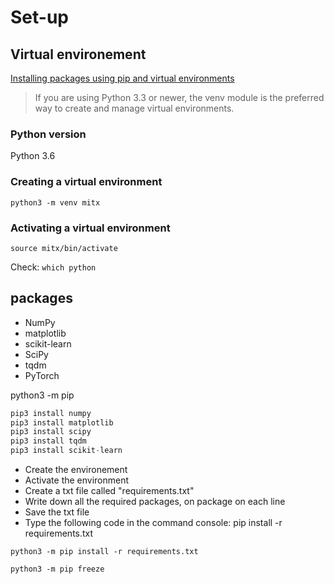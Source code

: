 # Set-up

## Virtual environement

[Installing packages using pip and virtual environments](https://packaging.python.org/guides/installing-using-pip-and-virtual-environments/)
> If you are using Python 3.3 or newer, the venv module is the preferred way to create and manage virtual environments.

### Python version

Python 3.6

### Creating a virtual environment

`python3 -m venv mitx`

### Activating a virtual environment

`source mitx/bin/activate`

Check: `which python`


## packages

* NumPy
* matplotlib
* scikit-learn
* SciPy
* tqdm
* PyTorch

python3 -m pip

```python
pip3 install numpy
pip3 install matplotlib
pip3 install scipy
pip3 install tqdm
pip3 install scikit-learn
```

* Create the environement
* Activate the environment
* Create a txt file called "requirements.txt"
* Write down all the required packages, on package on each line
* Save the txt file
* Type the following code in the command console: pip install -r requirements.txt


`python3 -m pip install -r requirements.txt`

`python3 -m pip freeze`